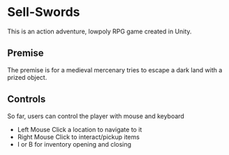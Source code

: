 # Sell-Swords
This is an action adventure, lowpoly RPG game created in Unity. 


## Premise
The premise is for a medieval mercenary tries to escape a dark land with a prized object.

## Controls
So far, users can control the player with mouse and keyboard
  - Left Mouse Click a location to navigate to it
  - Right Mouse Click to interact/pickup items
  - I or B for inventory opening and closing
